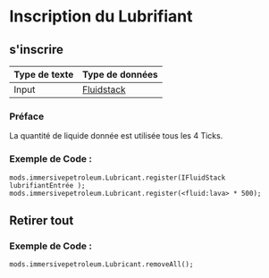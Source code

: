# Inscription du Lubrifiant

## s'inscrire

| Type de texte | Type de données                             |
| ------------- | ------------------------------------------- |
| Input         | [Fluidstack](/Vanilla/Liquids/IFluidStack/) |

### Préface

La quantité de liquide donnée est utilisée tous les 4 Ticks.

### Exemple de Code :
```zenscript
mods.immersivepetroleum.Lubricant.register(IFluidStack lubrifiantEntrée );
mods.immersivepetroleum.Lubricant.register(<fluid:lava> * 500);
```

## Retirer tout

### Exemple de Code :
```zenscript
mods.immersivepetroleum.Lubricant.removeAll();
```
